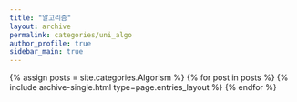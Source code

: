 ```yaml
---
title: "알고리즘"
layout: archive
permalink: categories/uni_algo
author_profile: true
sidebar_main: true
---
```



{% assign posts = site.categories.Algorism %}
{% for post in posts %} {% include archive-single.html type=page.entries_layout %} {% endfor %}
